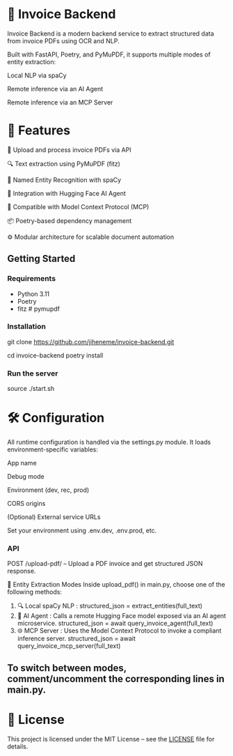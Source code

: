 # 🧾 Invoice Backend
Invoice Backend is a modern backend service to extract structured data from invoice PDFs using OCR and NLP.

Built with FastAPI, Poetry, and PyMuPDF, it supports multiple modes of entity extraction:

Local NLP via spaCy

Remote inference via an AI Agent

Remote inference via an MCP Server

# 🚀 Features
📄 Upload and process invoice PDFs via API

🔍 Text extraction using PyMuPDF (fitz)

🧠 Named Entity Recognition with spaCy

🤖 Integration with Hugging Face AI Agent

🔗 Compatible with Model Context Protocol (MCP)

📦 Poetry-based dependency management

⚙️ Modular architecture for scalable document automation


## Getting Started

### Requirements

- Python 3.11
- Poetry
- fitz  # pymupdf

### Installation

git clone https://github.com/jiheneme/invoice-backend.git

cd invoice-backend
poetry install

### Run the server

source ./start.sh

# 🛠 Configuration
All runtime configuration is handled via the settings.py module. It loads environment-specific variables:

App name

Debug mode

Environment (dev, rec, prod)

CORS origins

(Optional) External service URLs

Set your environment using .env.dev, .env.prod, etc.

### API
POST /upload-pdf/ – Upload a PDF invoice and get structured JSON response.

🧠 Entity Extraction Modes
Inside upload_pdf() in main.py, choose one of the following methods:

1. 🔍 Local spaCy NLP :
   structured_json = extract_entities(full_text)
3. 🤖 AI Agent : Calls a remote Hugging Face model exposed via an AI agent microservice.
   structured_json = await query_invoice_agent(full_text)
5. 🌐 MCP Server : Uses the Model Context Protocol to invoke a compliant inference server.
   structured_json = await query_invoice_mcp_server(full_text)
   
## To switch between modes, comment/uncomment the corresponding lines in main.py.

# 📄 License

This project is licensed under the MIT License – see the [LICENSE](./LICENSE) file for details.
